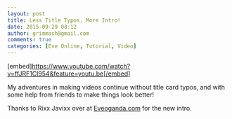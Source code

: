 ```yaml
---
layout: post
title: Less Title Typos, More Intro!
date: 2015-09-29 08:12
author: grimmash@gmail.com
comments: true
categories: [Eve Online, Tutorial, Video]
---
```

[embed]https://www.youtube.com/watch?v=ffJRF1Cl954&feature=youtu.be[/embed]

My adventures in making videos continue without title card typos, and with some help from friends to make things look better!

Thanks to Rixx Javixx over at <a href="http://eveoganda.blogspot.com/">Eveoganda.com</a> for the new intro.
